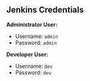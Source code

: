 ## Jenkins Credentials

**Administrator User:**

- Username: `admin`
- Password: `admin`

**Developer User:**

- Username: `dev`
- Password: `dev`

